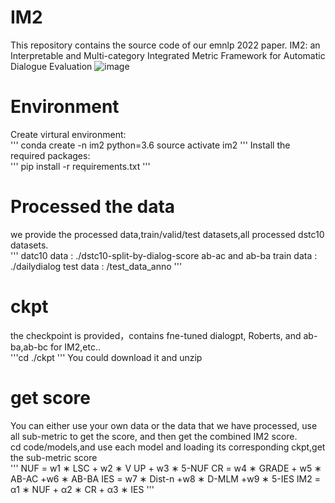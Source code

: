 # IM2
This repository contains the source code of our emnlp 2022 paper. IM2: an Interpretable and Multi-category Integrated Metric Framework for Automatic Dialogue Evaluation
![image](https://user-images.githubusercontent.com/116079501/196417237-3dc638c0-193e-415e-9701-82c0f9bbd17b.png) 

# Environment
Create virtural environment:<br>
    '''
    conda create -n im2 python=3.6
    source activate im2
    '''
Install the required packages:<br>
    '''
    pip install -r requirements.txt
    '''

# Processed the data
we provide the processed data,train/valid/test datasets,all processed dstc10 datasets.<br>
   '''
   datc10 data : ./dstc10-split-by-dialog-score
   ab-ac and ab-ba train data : ./dailydialog
   test data : /test_data_anno 
   '''
# ckpt
the checkpoint is provided，contains fne-tuned dialogpt, Roberts, and ab-ba,ab-bc for IM2,etc..<br>
    '''cd ./ckpt 
    '''
You could download it and unzip <br>

# get score
You can either use your own data or the data that we have processed, use all sub-metric to get the score, and then  get the combined IM2 score.<br>
cd code/models,and use each model and loading its corresponding ckpt,get the sub-metric score<br>
    '''
   NUF = w1 ∗ LSC + w2 ∗ V UP + w3 ∗ 5-NUF
   CR = w4 ∗ GRADE + w5 ∗ AB-AC +w6 ∗ AB-BA
   IES = w7 ∗ Dist-n +w8 ∗ D-MLM +w9 ∗ 5-IES
   IM2 = α1 ∗ NUF + α2 ∗ CR + α3 ∗ IES
   '''
  



